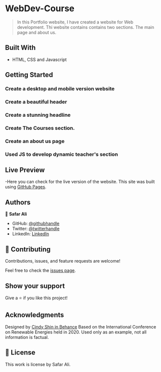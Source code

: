 # WebDev-Course



> In this Portfolio website, I have created a website for Web development. Thi website contains contains two sections. The main page and about us.


## Built With

- HTML, CSS and Javascript


## Getting Started

### Create a desktop and mobile version website

### Create a beautiful header

### Create a stunning headline

### Create The Courses section.

### Create an about us page

### Used JS to develop dynamic teacher's section

## Live Preview

-Here you can check for the live version of the website. This site was built using [GitHub Pages](https://safar1212.github.io/WebDev-Course/).



## Authors

👤 **Safar Ali**

- GitHub: [@githubhandle](https://github.com/safar1212)
- Twitter: [@twitterhandle](https://twitter.com/safarali999)
- LinkedIn: [LinkedIn](https://linkedin.com/in/safar-ali999)

## 🤝 Contributing

Contributions, issues, and feature requests are welcome!

Feel free to check the [issues page](../../issues/).

## Show your support

Give a ⭐️ if you like this project!

## Acknowledgments


Designed by [Cindy Shin in Behance](https://www.behance.net/adagio07)
Based on the International Conference on Renewable Energies held in 2020. Used only as an example, not all information is factual.


## 📝 License

This work is license by Safar Ali.

